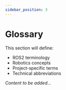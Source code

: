 ```yaml
---
sidebar_position: 3
---
```


# Glossary

<!-- TODO: Add glossary of terms -->

This section will define:
- ROS2 terminology
- Robotics concepts
- Project-specific terms
- Technical abbreviations

*Content to be added...*
